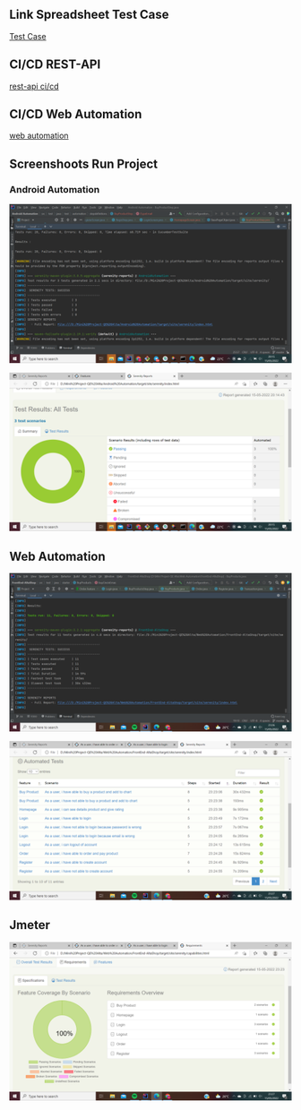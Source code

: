 ## Link Spreadsheet Test Case
[Test Case](https://docs.google.com/spreadsheets/d/1m-IOOWUIgH3PRYjFztATIvpsFxU5D6wM7SML6jGUwVs/edit?usp=sharing)
## CI/CD REST-API
[rest-api ci/cd](https://github.com/SitiNurlatipah/resume.git)
## CI/CD Web Automation
[web automation](https://github.com/SitiNurlatipah/CI-CD_Web-Automation.git)
## Screenshoots  Run Project
### Android Automation
![](https://github.com/SitiNurlatipah/MiniProject-Siti_Nurlatipah/blob/master/Screenshoots/Screenshot%20(193).png)

![](https://github.com/SitiNurlatipah/MiniProject-Siti_Nurlatipah/blob/master/Screenshoots/Screenshot%20(194).png)

## Web Automation
![](https://github.com/SitiNurlatipah/MiniProject-Siti_Nurlatipah/blob/master/Screenshoots/Screenshot%20(195).png)

![](https://github.com/SitiNurlatipah/MiniProject-Siti_Nurlatipah/blob/master/Screenshoots/Screenshot%20(196).png)

## Jmeter
![](https://github.com/SitiNurlatipah/MiniProject-Siti_Nurlatipah/blob/master/Screenshoots/Screenshot%20(197).png)